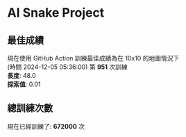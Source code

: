 
# AI Snake Project

## **最佳成績**



























現在使用 GitHub Action 訓練最佳成績為在 10x10 的地圖情況下  
(時間 2024-12-05 05:36:00) 第 **951** 次訓練  
**長度**: 48.0  
**探索值**: 0.01























































## 總訓練次數
現在已經訓練了: **672000** 次
